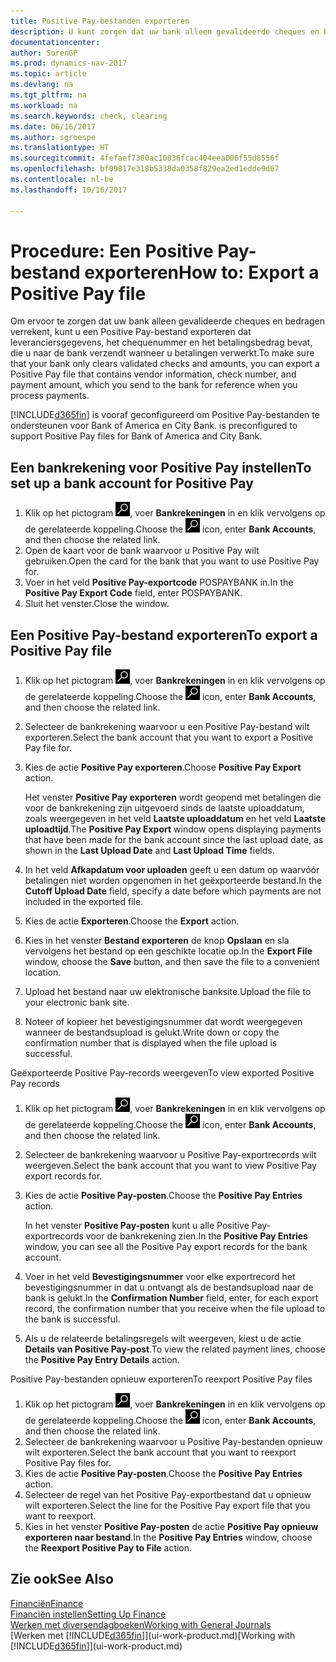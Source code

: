 ```yaml
---
title: Positive Pay-bestanden exporteren
description: U kunt zorgen dat uw bank alleen gevalideerde cheques en bedragen verrekent door een Positive Pay-bestand te exporteren dat gegevens over leveranciers en betalingen bevat.
documentationcenter: 
author: SorenGP
ms.prod: dynamics-nav-2017
ms.topic: article
ms.devlang: na
ms.tgt_pltfrm: na
ms.workload: na
ms.search.keywords: check, clearing
ms.date: 06/16/2017
ms.author: sgroespe
ms.translationtype: HT
ms.sourcegitcommit: 4fefaef7380ac10836fcac404eea006f55d8556f
ms.openlocfilehash: bf09817e318b5338da0358f829ea2ed1edde9d67
ms.contentlocale: nl-be
ms.lasthandoff: 10/16/2017

---
```

# <a name="how-to-export-a-positive-pay-file"></a><span data-ttu-id="e7af9-103">Procedure: Een Positive Pay-bestand exporteren</span><span class="sxs-lookup"><span data-stu-id="e7af9-103">How to: Export a Positive Pay file</span></span>
<span data-ttu-id="e7af9-104">Om ervoor te zorgen dat uw bank alleen gevalideerde cheques en bedragen verrekent, kunt u een Positive Pay-bestand exporteren dat leveranciersgegevens, het chequenummer en het betalingsbedrag bevat, die u naar de bank verzendt wanneer u betalingen verwerkt.</span><span class="sxs-lookup"><span data-stu-id="e7af9-104">To make sure that your bank only clears validated checks and amounts, you can export a Positive Pay file that contains vendor information, check number, and payment amount, which you send to the bank for reference when you process payments.</span></span>

[!INCLUDE[d365fin](includes/d365fin_md.md)]<span data-ttu-id="e7af9-105"> is vooraf geconfigureerd om Positive Pay-bestanden te ondersteunen voor Bank of America en City Bank.</span><span class="sxs-lookup"><span data-stu-id="e7af9-105"> is preconfigured to support Positive Pay files for Bank of America and City Bank.</span></span>

## <a name="to-set-up-a-bank-account-for-positive-pay"></a><span data-ttu-id="e7af9-106">Een bankrekening voor Positive Pay instellen</span><span class="sxs-lookup"><span data-stu-id="e7af9-106">To set up a bank account for Positive Pay</span></span>
1. <span data-ttu-id="e7af9-107">Klik op het pictogram ![Zoeken naar pagina of rapport](media/ui-search/search_small.png "pictogram Zoeken naar pagina of rapport"), voer **Bankrekeningen** in en klik vervolgens op de gerelateerde koppeling.</span><span class="sxs-lookup"><span data-stu-id="e7af9-107">Choose the ![Search for Page or Report](media/ui-search/search_small.png "Search for Page or Report icon") icon, enter **Bank Accounts**, and then choose the related link.</span></span>
2. <span data-ttu-id="e7af9-108">Open de kaart voor de bank waarvoor u Positive Pay wilt gebruiken.</span><span class="sxs-lookup"><span data-stu-id="e7af9-108">Open the card for the bank that you want to use Positive Pay for.</span></span>
3. <span data-ttu-id="e7af9-109">Voer in het veld **Positive Pay-exportcode** POSPAYBANK in.</span><span class="sxs-lookup"><span data-stu-id="e7af9-109">In the **Positive Pay Export Code** field, enter POSPAYBANK.</span></span>
4. <span data-ttu-id="e7af9-110">Sluit het venster.</span><span class="sxs-lookup"><span data-stu-id="e7af9-110">Close the window.</span></span>

## <a name="to-export-a-positive-pay-file"></a><span data-ttu-id="e7af9-111">Een Positive Pay-bestand exporteren</span><span class="sxs-lookup"><span data-stu-id="e7af9-111">To export a Positive Pay file</span></span>
1. <span data-ttu-id="e7af9-112">Klik op het pictogram ![Zoeken naar pagina of rapport](media/ui-search/search_small.png "pictogram Zoeken naar pagina of rapport"), voer **Bankrekeningen** in en klik vervolgens op de gerelateerde koppeling.</span><span class="sxs-lookup"><span data-stu-id="e7af9-112">Choose the ![Search for Page or Report](media/ui-search/search_small.png "Search for Page or Report icon") icon, enter **Bank Accounts**, and then choose the related link.</span></span>
2. <span data-ttu-id="e7af9-113">Selecteer de bankrekening waarvoor u een Positive Pay-bestand wilt exporteren.</span><span class="sxs-lookup"><span data-stu-id="e7af9-113">Select the bank account that you want to export a Positive Pay file for.</span></span>
3. <span data-ttu-id="e7af9-114">Kies de actie **Positive Pay exporteren**.</span><span class="sxs-lookup"><span data-stu-id="e7af9-114">Choose **Positive Pay Export** action.</span></span>

    <span data-ttu-id="e7af9-115">Het venster **Positive Pay exporteren** wordt geopend met betalingen die voor de bankrekening zijn uitgevoerd sinds de laatste uploaddatum, zoals weergegeven in het veld **Laatste uploaddatum** en het veld **Laatste uploadtijd**.</span><span class="sxs-lookup"><span data-stu-id="e7af9-115">The **Positive Pay Export** window opens displaying payments that have been made for the bank account since the last upload date, as shown in the **Last Upload Date** and **Last Upload Time** fields.</span></span>
4. <span data-ttu-id="e7af9-116">In het veld **Afkapdatum voor uploaden** geeft u een datum op waarvóór betalingen niet worden opgenomen in het geëxporteerde bestand.</span><span class="sxs-lookup"><span data-stu-id="e7af9-116">In the **Cutoff Upload Date** field, specify a date before which payments are not included in the exported file.</span></span>
5. <span data-ttu-id="e7af9-117">Kies de actie **Exporteren**.</span><span class="sxs-lookup"><span data-stu-id="e7af9-117">Choose the **Export** action.</span></span>
6. <span data-ttu-id="e7af9-118">Kies in het venster **Bestand exporteren** de knop **Opslaan** en sla vervolgens het bestand op een geschikte locatie op.</span><span class="sxs-lookup"><span data-stu-id="e7af9-118">In the **Export File** window, choose the **Save** button, and then save the file to a convenient location.</span></span>
7. <span data-ttu-id="e7af9-119">Upload het bestand naar uw elektronische banksite.</span><span class="sxs-lookup"><span data-stu-id="e7af9-119">Upload the file to your electronic bank site.</span></span>
8. <span data-ttu-id="e7af9-120">Noteer of kopieer het bevestigingsnummer dat wordt weergegeven wanneer de bestandsupload is gelukt.</span><span class="sxs-lookup"><span data-stu-id="e7af9-120">Write down or copy the confirmation number that is displayed when the file upload is successful.</span></span>

<span data-ttu-id="e7af9-121">Geëxporteerde Positive Pay-records weergeven</span><span class="sxs-lookup"><span data-stu-id="e7af9-121">To view exported Positive Pay records</span></span>

1. <span data-ttu-id="e7af9-122">Klik op het pictogram ![Zoeken naar pagina of rapport](media/ui-search/search_small.png "pictogram Zoeken naar pagina of rapport"), voer **Bankrekeningen** in en klik vervolgens op de gerelateerde koppeling.</span><span class="sxs-lookup"><span data-stu-id="e7af9-122">Choose the ![Search for Page or Report](media/ui-search/search_small.png "Search for Page or Report icon") icon, enter **Bank Accounts**, and then choose the related link.</span></span>
2. <span data-ttu-id="e7af9-123">Selecteer de bankrekening waarvoor u Positive Pay-exportrecords wilt weergeven.</span><span class="sxs-lookup"><span data-stu-id="e7af9-123">Select the bank account that you want to view Positive Pay export records for.</span></span>
3. <span data-ttu-id="e7af9-124">Kies de actie **Positive Pay-posten**.</span><span class="sxs-lookup"><span data-stu-id="e7af9-124">Choose the **Positive Pay Entries** action.</span></span>

    <span data-ttu-id="e7af9-125">In het venster **Positive Pay-posten** kunt u alle Positive Pay-exportrecords voor de bankrekening zien.</span><span class="sxs-lookup"><span data-stu-id="e7af9-125">In the **Positive Pay Entries** window, you can see all the Positive Pay export records for the bank account.</span></span>
4. <span data-ttu-id="e7af9-126">Voer in het veld **Bevestigingsnummer** voor elke exportrecord het bevestigingsnummer in dat u ontvangt als de bestandsupload naar de bank is gelukt.</span><span class="sxs-lookup"><span data-stu-id="e7af9-126">In the **Confirmation Number** field, enter, for each export record, the confirmation number that you receive when the file upload to the bank is successful.</span></span>
5. <span data-ttu-id="e7af9-127">Als u de relateerde betalingsregels wilt weergeven, kiest u de actie **Details van Positive Pay-post**.</span><span class="sxs-lookup"><span data-stu-id="e7af9-127">To view the related payment lines, choose the **Positive Pay Entry Details** action.</span></span>

<span data-ttu-id="e7af9-128">Positive Pay-bestanden opnieuw exporteren</span><span class="sxs-lookup"><span data-stu-id="e7af9-128">To reexport Positive Pay files</span></span>

1. <span data-ttu-id="e7af9-129">Klik op het pictogram ![Zoeken naar pagina of rapport](media/ui-search/search_small.png "pictogram Zoeken naar pagina of rapport"), voer **Bankrekeningen** in en klik vervolgens op de gerelateerde koppeling.</span><span class="sxs-lookup"><span data-stu-id="e7af9-129">Choose the ![Search for Page or Report](media/ui-search/search_small.png "Search for Page or Report icon") icon, enter **Bank Accounts**, and then choose the related link.</span></span>
2. <span data-ttu-id="e7af9-130">Selecteer de bankrekening waarvoor u Positive Pay-bestanden opnieuw wilt exporteren.</span><span class="sxs-lookup"><span data-stu-id="e7af9-130">Select the bank account that you want to reexport Positive Pay files for.</span></span>
3. <span data-ttu-id="e7af9-131">Kies de actie **Positive Pay-posten**.</span><span class="sxs-lookup"><span data-stu-id="e7af9-131">Choose the **Positive Pay Entries** action.</span></span>
4. <span data-ttu-id="e7af9-132">Selecteer de regel van het Positive Pay-exportbestand dat u opnieuw wilt exporteren.</span><span class="sxs-lookup"><span data-stu-id="e7af9-132">Select the line for the Positive Pay export file that you want to reexport.</span></span>
5. <span data-ttu-id="e7af9-133">Kies in het venster **Positive Pay-posten** de actie **Positive Pay opnieuw exporteren naar bestand**.</span><span class="sxs-lookup"><span data-stu-id="e7af9-133">In the **Positive Pay Entries** window, choose the **Reexport Positive Pay to File** action.</span></span>

## <a name="see-also"></a><span data-ttu-id="e7af9-134">Zie ook</span><span class="sxs-lookup"><span data-stu-id="e7af9-134">See Also</span></span>
[<span data-ttu-id="e7af9-135">Financiën</span><span class="sxs-lookup"><span data-stu-id="e7af9-135">Finance</span></span>](finance.md)  
[<span data-ttu-id="e7af9-136">Financiën instellen</span><span class="sxs-lookup"><span data-stu-id="e7af9-136">Setting Up Finance</span></span>](finance-setup-finance.md)  
[<span data-ttu-id="e7af9-137">Werken met diversendagboeken</span><span class="sxs-lookup"><span data-stu-id="e7af9-137">Working with General Journals</span></span>](ui-work-general-journals.md)  
<span data-ttu-id="e7af9-138">[Werken met [!INCLUDE[d365fin](includes/d365fin_md.md)]](ui-work-product.md)</span><span class="sxs-lookup"><span data-stu-id="e7af9-138">[Working with [!INCLUDE[d365fin](includes/d365fin_md.md)]](ui-work-product.md)</span></span>


